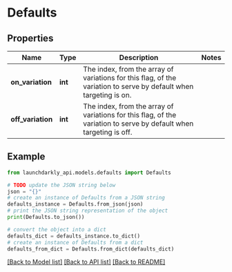 # Defaults


## Properties

Name | Type | Description | Notes
------------ | ------------- | ------------- | -------------
**on_variation** | **int** | The index, from the array of variations for this flag, of the variation to serve by default when targeting is on. | 
**off_variation** | **int** | The index, from the array of variations for this flag, of the variation to serve by default when targeting is off. | 

## Example

```python
from launchdarkly_api.models.defaults import Defaults

# TODO update the JSON string below
json = "{}"
# create an instance of Defaults from a JSON string
defaults_instance = Defaults.from_json(json)
# print the JSON string representation of the object
print(Defaults.to_json())

# convert the object into a dict
defaults_dict = defaults_instance.to_dict()
# create an instance of Defaults from a dict
defaults_from_dict = Defaults.from_dict(defaults_dict)
```
[[Back to Model list]](../README.md#documentation-for-models) [[Back to API list]](../README.md#documentation-for-api-endpoints) [[Back to README]](../README.md)


